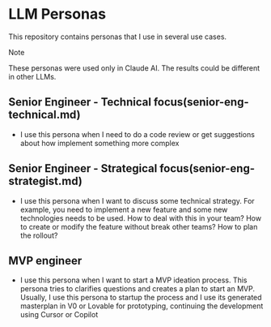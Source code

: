 # LLM Personas

This repository contains personas that I use in several use cases.

> [!NOTE]  
> These personas were used only in Claude AI. The results could be different in other LLMs.


## Senior Engineer - Technical focus(senior-eng-technical.md)
- I use this persona when I need to do a code review or get suggestions about how implement something more complex

## Senior Engineer - Strategical focus(senior-eng-strategist.md)
- I use this persona when I want to discuss some technical strategy. For example, you need to implement a new feature and some new technologies
needs to be used. How to deal with this in your team? How to create or modify the feature without break other teams? How to plan the rollout?

## MVP engineer
- I use this persona when I want to start a MVP ideation process. This persona tries to clarifies questions and creates a plan to start an MVP. Usually, I use this persona to startup the process and I use its generated masterplan in V0 or Lovable for prototyping, continuing the development using Cursor or Copilot 